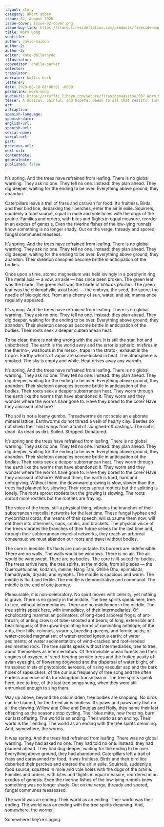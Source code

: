 ```yaml
---
layout: story
category: short story
issue: 82, August 2020
issue-cover: issue-82-cover.png
issue-buy-link: https://store.firesidefiction.com/products/fireside-magazine-issue-82-august-2020
title: Worm Song
subtitle:
author: david-naimon
author-2:
author-3:
editor: kate-dollarhyde
illustrator:
copyeditor: chelle-parker
selector:
translator:
narrator: hollis-beck
letterer:
date: 2020-08-18 01:00:01 -0500
permalink: worm-song
audiourl: https://traffic.libsyn.com/secure/firesidemagazine/007_Worm_Song.mp3
teaser: A musical, painful, and hopeful paean to all that resists, survives, and renews.
art:
artcaption:
spanish-language:
spanish-date:
english-url:
spanish-url:
serial-name:
serial-url:
part:
previous-url:
next-url:
contentnote:
generalnote:
published: false
---
```


It’s spring. And the trees have refrained from leafing. There is no global warning. They ask no one. They tell no one. Instead: they plan ahead. They dig deeper, waiting for the ending to be over. Everything above ground, they abandon.

Caterpillars leave a trail of frass and caravan for food. It’s fruitless. Birds and their bird lice, debarking their perches, enter the air in exile. Squirrels, suddenly a food source, squat in mole and vole holes with the dogs of the prairie. Families and orders, with bites and flights in equal measure, reorder in an exodus of genesis. Even the riverine fishes of the low-lying runnels know something is no longer shady. Out on the verge, thready and spored, fungal communes reassess.

It’s spring. And the trees have refrained from leafing. There is no global warning. They ask no one. They tell no one. Instead: they plan ahead. They dig deeper, waiting for the ending to be over. Everything above ground, they abandon. Their skeleton canopies become brittle in anticipation of the bodies.

Once upon a time, atomic magnesium was held lovingly in a porphyrin ring. The metal axis — a vow, an axle — has since been broken. The green leaf was the blade. The green leaf was the blade of _khlōros phullon_. The green leaf was the chlorophyllic axial bract — the embryo, the seed, the spore, the needle of biologic riot. From an alchemy of sun, water, and air, manna once regularly appeared.

It’s spring. And the trees have refrained from leafing. There is no global warning. They ask no one. They tell no one. Instead: they plan ahead. They dig deeper, waiting for the ending to be over. Everything above ground, they abandon. Their skeleton canopies become brittle in anticipation of the bodies. Their roots seek a deeper subterranean heat.

To be clear, there is nothing wrong with the sun. It is still the star, hot and unbothered. The earth is the world awry and the error is spheric: misfires in the thermo-, washouts in the meso-, traps in the strato-, exhaust in the tropo-. Earthy whorls of vapor are screw-locked in heat. The atmosphere is smoked. The sky is empty and white. Heat drives away any warmth.

It’s spring. And the trees have refrained from leafing. There is no global warning. They ask no one. They tell no one. Instead: they plan ahead. They dig deeper, waiting for the ending to be over. Everything above ground, they abandon. Their skeleton canopies become brittle in anticipation of the bodies. Their roots seek a deeper subterranean heat. They worm through the earth like the worms that have abandoned it. They worm and they wonder where the worms have gone to. Have they bored to the core? Have they amassed offshore?

The soil is not a loamy gumbo. Threadworms do not scale an elaborate mineral lattice. Earthworms do not thread a vein of hearty clay. Beetles do not shield their hind wings from a trail of sloughed-off castings. The soil is dead. As dead as dirt. Soiled. Stripped. Denatured.

It’s spring and the trees have refrained from leafing. There is no global warning. They ask no one. They tell no one. Instead: they plan ahead. They dig deeper, waiting for the ending to be over. Everything above ground, they abandon. Their skeleton canopies become brittle in anticipation of the bodies. Their roots seek a deeper subterranean heat. They worm through the earth like the worms that have abandoned it. They worm and they wonder where the worms have gone to. Have they bored to the core? Have they amassed offshore? Without them, the earth is hard, hard and unforgiving. Without them, the downward growing is slow, slower than the trees had planned for, slowing. Their roots sprout rootlets but the splitting is lonely. The roots sprout rootlets but the growing is slowing. The roots sprout more rootlets but the rootlets are fraying.

The voice of the trees, still a physical thing, vibrates the branches of their subterranean mycelial networks for the last time. These fungal hyphae and mycorrhizal cords, the means of their speech, will subsume them now, will eat them into otherness, caps, conks, and brackets. The physical voice of the trees vibrates the branches of their future selves for the last time and, through their subterranean mycelial networks, they reach an arboreal consensus: we must abandon our roots and travel without bodies.

<div class="worm-song-interstitial">

<p>The core is inedible. Its fluids are non-potable. Its borders are indefensible. There are no walls. The walls would be windows. There is no air. The air would be windswept. There are no bodies. The core is ill-suited for bodies. The trees arrive here, the tree spirits, at the middle, from all places — the Querquetulanae, kodama, meliae, Nang Tani, Ghillie Dhu, epimeliads, hamadryads, dryads, and nymphs. The middle is spacious and warm. The middle is fluid and fertile. The middle is demonstrative and communal. The middle is the end of one journey.</p>

<p>Pleasurable, it is non-celebratory. No spirit moves with celerity, yet nothing is grave. There is no gravity in the middle. The tree spirits speak here, tree to tree, without intermediaries. There are no middlemen in the middle. The tree spirits speak here, with immediacy, of their intermediaries. Of echolocating mammalian pollinators; of long-toed arboreal frogs; of ant-thrush; of anting crows; of tube-snouted ant bears; of long, extensible ant bear tongues; of the upward-pointing horns of ruminating antelope; of the ants, their hills, colonies, swarms, breeding queens, and formic acids; of water-cooled magmatism; of water-eroded igneous earth; of water sediments; of water sedimentation; of wind-cracked and root-eroded sedimented rock. The tree spirits speak without intermediaries, tree to tree, about themselves as intermediators. Of the invisible ocean forests and their engines of oxygen, of seed-bearing service trees and the fruited acuity of avian eyesight, of flowering dogwood and the dispersal of water blight, of transpired mists of phytobiotic aerosols, of rising vascular sap and the bark holes of sapsuckers, of the curious frequency of tree song and the often earless audience of its transkingdom transmission. The tree spirits speak here, tree to tree, of the last tree songs sung, when they were still entrunked enough to sing them.</p>

</div>

Way up above, beyond the cold midden, tree bodies are snapping. No birds can be blamed, for the freed air is birdless. It’s paws and paws only that do all the clawing. Willow and Olive and Douglas and Holly, they name their last offspring as the seasons stop cycling. Their blue mitts, now freezing, burn our last offering. The world is an ending. Their world as an ending. Their world is their ending. The world as an ending with the tree spirits dreaming. And, somewhere, the worms.

It was spring. And the trees had refrained from leafing. There was no global warning. They had asked no one. They had told no one. Instead: they had planned ahead. They had dug deeper, waiting for the ending to be over. Everything above ground, they had abandoned. Caterpillars left a trail of frass and caravanned for food. It was fruitless. Birds and their bird lice debarked their perches and entered the air in exile. Squirrels, suddenly a food source, squatted in mole and vole holes with the dogs of the prairie. Families and orders, with bites and flights in equal measure, reordered in an exodus of genesis. Even the riverine fishes of the low-lying runnels knew something was no longer shady. Out on the verge, thready and spored, fungal communes reassessed.

The world was an ending. Their world as an ending. Their world was their ending. The world was an ending with the tree spirits dreaming. And, somewhere, the worms.

Somewhere they’re singing.
